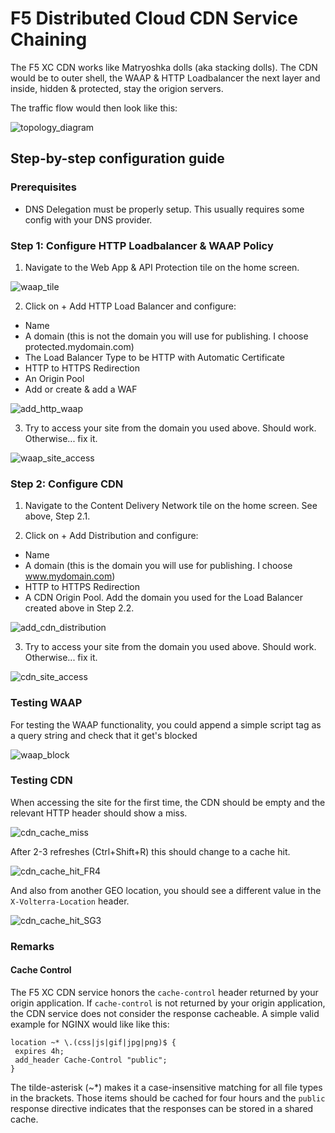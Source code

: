 # F5 Distributed Cloud CDN Service Chaining

The F5 XC CDN works like Matryoshka dolls (aka stacking dolls). The CDN would be to outer shell, the WAAP & HTTP Loadbalancer the next layer and inside, hidden & protected, stay the origion servers.

The traffic flow would then look like this:

![topology_diagram](assets/topology_diagram.png)

## Step-by-step configuration guide

### Prerequisites

* DNS Delegation must be properly setup. This usually requires some config with your DNS provider.

### Step 1: Configure HTTP Loadbalancer & WAAP Policy

1. Navigate to the Web App & API Protection tile on the home screen.

![waap_tile](assets/waap_tile.png)

2. Click on + Add HTTP Load Balancer and configure: 
  * Name
  * A domain (this is not the domain you will use for publishing. I choose protected.mydomain.com)
  * The Load Balancer Type to be HTTP with Automatic Certificate
  * HTTP to HTTPS Redirection
  * An Origin Pool 
  * Add or create & add a WAF

![add_http_waap](assets/add_http_waap.png)

3. Try to access your site from the domain you used above. Should work. Otherwise... fix it.

![waap_site_access](assets/waap_site_access.png)

### Step 2: Configure CDN

1. Navigate to the Content Delivery Network tile on the home screen. See above, Step 2.1.

2. Click on + Add Distribution and configure:
  * Name
  * A domain (this is the domain you will use for publishing. I choose www.mydomain.com)
  * HTTP to HTTPS Redirection
  * A CDN Origin Pool. Add the domain you used for the Load Balancer created above in Step 2.2.

![add_cdn_distribution](assets/add_cdn_distribution.png)

3. Try to access your site from the domain you used above. Should work. Otherwise... fix it.

![cdn_site_access](assets/cdn_site_access.png)

### Testing WAAP

For testing the WAAP functionality, you could append a simple script tag as a query string and check that it get's blocked

![waap_block](assets/waap_block.png)

### Testing CDN

When accessing the site for the first time, the CDN should be empty and the relevant HTTP header should show a miss.

![cdn_cache_miss](assets/cdn_cache_miss.png)

After 2-3 refreshes (Ctrl+Shift+R) this should change to a cache hit.

![cdn_cache_hit_FR4](assets/cdn_cache_hit_FR4.png)

And also from another GEO location, you should see a different value in the `X-Volterra-Location` header.

![cdn_cache_hit_SG3](assets/cdn_cache_hit_SG3.png)

### Remarks

#### Cache Control
The F5 XC CDN service honors the `cache-control` header returned by your origin application. If `cache-control` is not returned by your origin application, the CDN service does not consider the response cacheable. A simple valid example for NGINX would like like this:

```
location ~* \.(css|js|gif|jpg|png)$ {
 expires 4h;
 add_header Cache-Control "public";
}
```

The tilde-asterisk (~*) makes it a case-insensitive matching for all file types in the brackets. Those items should be cached for four hours and the `public` response directive indicates that the responses can be stored in a shared cache.